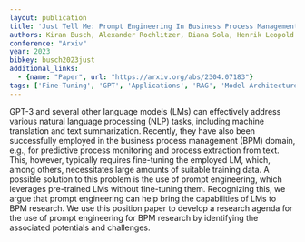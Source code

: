 ```yaml
---
layout: publication
title: 'Just Tell Me: Prompt Engineering In Business Process Management'
authors: Kiran Busch, Alexander Rochlitzer, Diana Sola, Henrik Leopold
conference: "Arxiv"
year: 2023
bibkey: busch2023just
additional_links:
  - {name: "Paper", url: "https://arxiv.org/abs/2304.07183"}
tags: ['Fine-Tuning', 'GPT', 'Applications', 'RAG', 'Model Architecture', 'Training Techniques', 'Pretraining Methods', 'Prompting']
---
```

GPT-3 and several other language models (LMs) can effectively address various
natural language processing (NLP) tasks, including machine translation and text
summarization. Recently, they have also been successfully employed in the
business process management (BPM) domain, e.g., for predictive process
monitoring and process extraction from text. This, however, typically requires
fine-tuning the employed LM, which, among others, necessitates large amounts of
suitable training data. A possible solution to this problem is the use of
prompt engineering, which leverages pre-trained LMs without fine-tuning them.
Recognizing this, we argue that prompt engineering can help bring the
capabilities of LMs to BPM research. We use this position paper to develop a
research agenda for the use of prompt engineering for BPM research by
identifying the associated potentials and challenges.
